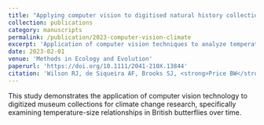 ```yaml
---
title: "Applying computer vision to digitised natural history collections for climate change research"
collection: publications
category: manuscripts
permalink: /publication/2023-computer-vision-climate
excerpt: 'Application of computer vision techniques to analyze temperature-size responses in British butterflies using digitized museum specimens.'
date: 2023-02-01
venue: 'Methods in Ecology and Evolution'
paperurl: 'https://doi.org/10.1111/2041-210X.13844'
citation: 'Wilson RJ, de Siqueira AF, Brooks SJ, <strong>Price BW</strong>, Simon LM, van der Walt SJ, Fenberg PB (2023). &quot;Applying computer vision to digitised natural history collections for climate change research: Temperature-size responses in British butterflies.&quot; <i>Methods in Ecology and Evolution</i> 14: 372–384.'
---
```


This study demonstrates the application of computer vision technology to digitized museum collections for climate change research, specifically examining temperature-size relationships in British butterflies over time.
